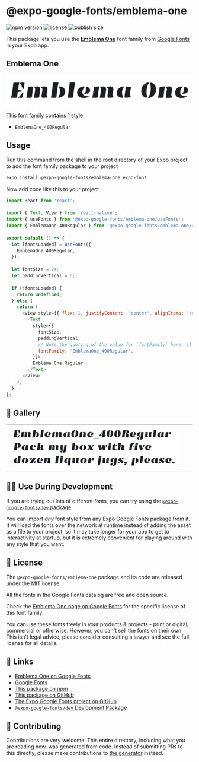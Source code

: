 # @expo-google-fonts/emblema-one

![npm version](https://flat.badgen.net/npm/v/@expo-google-fonts/emblema-one)
![license](https://flat.badgen.net/github/license/expo/google-fonts)
![publish size](https://flat.badgen.net/packagephobia/install/@expo-google-fonts/emblema-one)

This package lets you use the [**Emblema One**](https://fonts.google.com/specimen/Emblema+One) font family from [Google Fonts](https://fonts.google.com/) in your Expo app.

## Emblema One

![Emblema One](./font-family.png)

This font family contains [1 style](#-gallery).

- `EmblemaOne_400Regular`

## Usage

Run this command from the shell in the root directory of your Expo project to add the font family package to your project
```sh
expo install @expo-google-fonts/emblema-one expo-font
```

Now add code like this to your project
```js
import React from 'react';

import { Text, View } from 'react-native';
import { useFonts } from '@expo-google-fonts/emblema-one/useFonts';
import { EmblemaOne_400Regular } from '@expo-google-fonts/emblema-one/400Regular';

export default () => {
  let [fontsLoaded] = useFonts({
    EmblemaOne_400Regular,
  });

  let fontSize = 24;
  let paddingVertical = 6;

  if (!fontsLoaded) {
    return undefined;
  } else {
    return (
      <View style={{ flex: 1, justifyContent: 'center', alignItems: 'center' }}>
        <Text
          style={{
            fontSize,
            paddingVertical,
            // Note the quoting of the value for `fontFamily` here; it expects a string!
            fontFamily: 'EmblemaOne_400Regular',
          }}>
          Emblema One Regular
        </Text>
      </View>
    );
  }
};

```

## 🔡 Gallery


||||
|-|-|-|
|![EmblemaOne_400Regular](./EmblemaOne_400Regular.ttf.png)||||


## 👩‍💻 Use During Development

If you are trying out lots of different fonts, you can try using the [`@expo-google-fonts/dev` package](https://github.com/expo/google-fonts/tree/master/font-packages/dev#readme).

You can import *any* font style from any Expo Google Fonts package from it. It will load the fonts
over the network at runtime instead of adding the asset as a file to your project, so it may take longer
for your app to get to interactivity at startup, but it is extremely convenient
for playing around with any style that you want.

## 📖 License

The `@expo-google-fonts/emblema-one` package and its code are released under the MIT license.

All the fonts in the Google Fonts catalog are free and open source.

Check the [Emblema One page on Google Fonts](https://fonts.google.com/specimen/Emblema+One) for the specific license of this font family.

You can use these fonts freely in your products & projects - print or digital, commercial or otherwise. However, you can't sell the fonts on their own. This isn't legal advice, please consider consulting a lawyer and see the full license for all details.

## 🔗 Links

- [Emblema One on Google Fonts](https://fonts.google.com/specimen/Emblema+One)
- [Google Fonts](https://fonts.google.com/)
- [This package on npm](https://www.npmjs.com/package/@expo-google-fonts/emblema-one)
- [This package on GitHub](https://github.com/expo/google-fonts/tree/master/font-packages/emblema-one)
- [The Expo Google Fonts project on GitHub](https://github.com/expo/google-fonts)
- [`@expo-google-fonts/dev` Devlopment Package](https://github.com/expo/google-fonts/tree/master/font-packages/dev)

## 🤝 Contributing

Contributions are very welcome! This entire directory, including what you are reading now, was generated from code. Instead of submitting PRs to this directly, please make contributions to [the generator](https://github.com/expo/google-fonts/tree/master/packages/generator) instead.
